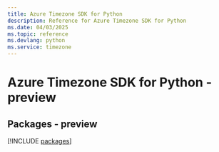 ```yaml
---
title: Azure Timezone SDK for Python
description: Reference for Azure Timezone SDK for Python
ms.date: 04/03/2025
ms.topic: reference
ms.devlang: python
ms.service: timezone
---
```

# Azure Timezone SDK for Python - preview
## Packages - preview
[!INCLUDE [packages](timezone-index.md)]